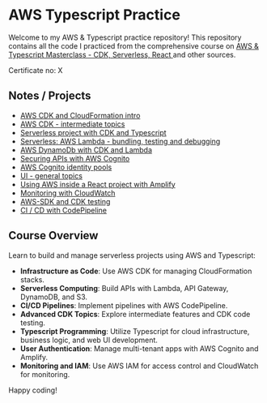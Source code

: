 # AWS Typescript Practice

Welcome to my AWS & Typescript practice repository! This repository contains all the code I practiced from the comprehensive course on [AWS & Typescript Masterclass - CDK, Serverless, React
](https://www.udemy.com/course/aws-typescript-cdk-serverless-react) and other sources. 

Certificate no: X

## Notes / Projects
* [AWS CDK and CloudFormation intro](https://github.com/Samuelcy/aws-typescript-practice/tree/main/01-aws-cdk-cloud-formation-intro)
* [AWS CDK - intermediate topics](x)
* [Serverless project with CDK and Typescript](x)
* [Serverless: AWS Lambda - bundling, testing and debugging ](x)
* [AWS DynamoDb with CDK and Lambda](x)
* [Securing APIs with AWS Cognito](x)
* [AWS Cognito identity pools](x)
* [UI - general topics](x)
* [Using AWS inside a React project with Amplify](x)
* [Monitoring with CloudWatch](x)
* [AWS-SDK and CDK testing](x)
* [CI / CD with CodePipeline](x)

## Course Overview
Learn to build and manage serverless projects using AWS and Typescript:
- **Infrastructure as Code**: Use AWS CDK for managing CloudFormation stacks.
- **Serverless Computing**: Build APIs with Lambda, API Gateway, DynamoDB, and S3.
- **CI/CD Pipelines**: Implement pipelines with AWS CodePipeline.
- **Advanced CDK Topics**: Explore intermediate features and CDK code testing.
- **Typescript Programming**: Utilize Typescript for cloud infrastructure, business logic, and web UI development.
- **User Authentication**: Manage multi-tenant apps with AWS Cognito and Amplify.
- **Monitoring and IAM**: Use AWS IAM for access control and CloudWatch for monitoring.


Happy coding!
